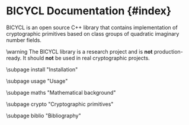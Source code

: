 # BICYCL Documentation {#index}

BICYCL is an open source C++ library that contains implementation of
cryptographic primitives based on class groups of quadratic imaginary number
fields.

\warning The BICYCL library is a research project and is **not**
production-ready. It should **not** be used in real cryptographic projects.

\subpage install "Installation"

\subpage usage "Usage"

\subpage maths "Mathematical background"

\subpage crypto "Cryptographic primitives"

\subpage biblio "Bibliography"
